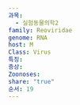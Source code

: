 ```yaml
---
과목:
  - 실험동물의학2
family: Reoviridae
genome: RNA
host: M
Class: Virus
특징: 
증상: 
Zoonoses: 
share: "true"
순서: 19
---
```


